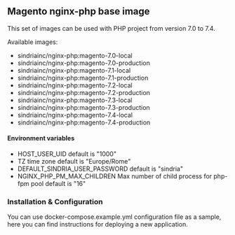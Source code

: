## Magento nginx-php base image

This set of images can be used with PHP project from version 7.0 to 7.4.

Available images:

- sindriainc/nginx-php:magento-7.0-local
- sindriainc/nginx-php:magento-7.0-production
- sindriainc/nginx-php:magento-7.1-local
- sindriainc/nginx-php:magento-7.1-production
- sindriainc/nginx-php:magento-7.2-local
- sindriainc/nginx-php:magento-7.2-production
- sindriainc/nginx-php:magento-7.3-local
- sindriainc/nginx-php:magento-7.3-production
- sindriainc/nginx-php:magento-7.4-local
- sindriainc/nginx-php:magento-7.4-production

#### Environment variables

- HOST_USER_UID default is "1000"
- TZ time zone default is "Europe/Rome"
- DEFAULT_SINDRIA_USER_PASSWORD default is "sindria"
- NGINX_PHP_PM_MAX_CHILDREN Max number of child process for php-fpm pool default is "16" 

### Installation & Configuration

You can use docker-compose.example.yml configuration file as a sample, here you can find instructions
for deploying a new application.
